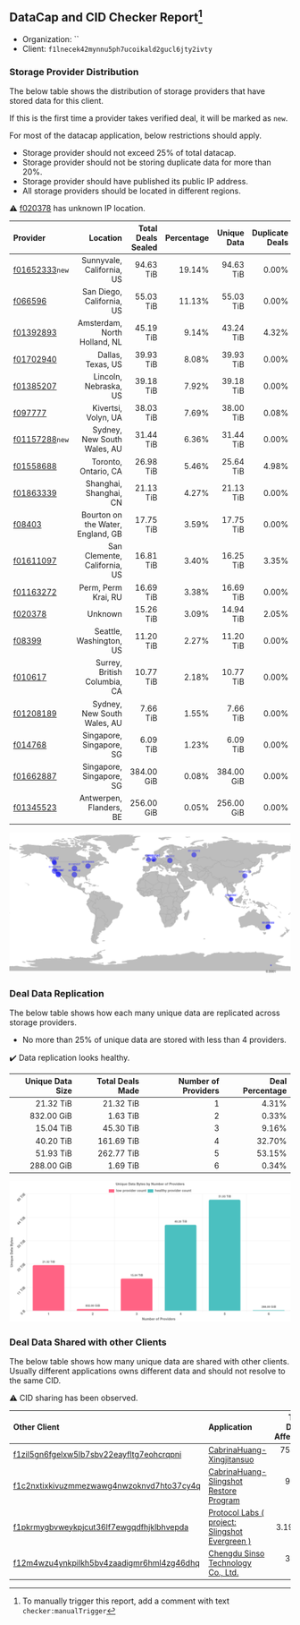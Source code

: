 ## DataCap and CID Checker Report[^1]
 - Organization: ``
 - Client: `f1lnecek42mynnu5ph7ucoikald2gucl6jty2ivty`
### Storage Provider Distribution
The below table shows the distribution of storage providers that have stored data for this client.

If this is the first time a provider takes verified deal, it will be marked as `new`.

For most of the datacap application, below restrictions should apply.
 - Storage provider should not exceed 25% of total datacap.
 - Storage provider should not be storing duplicate data for more than 20%.
 - Storage provider should have published its public IP address.
 - All storage providers should be located in different regions.

⚠️ [f020378](https://filfox.info/en/address/f020378) has unknown IP location.

| Provider                                                    |                          Location | Total Deals Sealed | Percentage | Unique Data | Duplicate Deals |
| :---------------------------------------------------------- | --------------------------------: | -----------------: | ---------: | ----------: | --------------: |
| [f01652333](https://filfox.info/en/address/f01652333)`new`  |         Sunnyvale, California, US |          94.63 TiB |     19.14% |   94.63 TiB |           0.00% |
| [f066596](https://filfox.info/en/address/f066596)           |         San Diego, California, US |          55.03 TiB |     11.13% |   55.03 TiB |           0.00% |
| [f01392893](https://filfox.info/en/address/f01392893)       |      Amsterdam, North Holland, NL |          45.19 TiB |      9.14% |   43.24 TiB |           4.32% |
| [f01702940](https://filfox.info/en/address/f01702940)       |                 Dallas, Texas, US |          39.93 TiB |      8.08% |   39.93 TiB |           0.00% |
| [f01385207](https://filfox.info/en/address/f01385207)       |             Lincoln, Nebraska, US |          39.18 TiB |      7.92% |   39.18 TiB |           0.00% |
| [f097777](https://filfox.info/en/address/f097777)           |               Kivertsi, Volyn, UA |          38.03 TiB |      7.69% |   38.00 TiB |           0.08% |
| [f01157288](https://filfox.info/en/address/f01157288)`new`  |       Sydney, New South Wales, AU |          31.44 TiB |      6.36% |   31.44 TiB |           0.00% |
| [f01558688](https://filfox.info/en/address/f01558688)       |              Toronto, Ontario, CA |          26.98 TiB |      5.46% |   25.64 TiB |           4.98% |
| [f01863339](https://filfox.info/en/address/f01863339)       |            Shanghai, Shanghai, CN |          21.13 TiB |      4.27% |   21.13 TiB |           0.00% |
| [f08403](https://filfox.info/en/address/f08403)             | Bourton on the Water, England, GB |          17.75 TiB |      3.59% |   17.75 TiB |           0.00% |
| [f01611097](https://filfox.info/en/address/f01611097)       |      San Clemente, California, US |          16.81 TiB |      3.40% |   16.25 TiB |           3.35% |
| [f01163272](https://filfox.info/en/address/f01163272)       |               Perm, Perm Krai, RU |          16.69 TiB |      3.38% |   16.69 TiB |           0.00% |
| [f020378](https://filfox.info/en/address/f020378)           |                           Unknown |          15.26 TiB |      3.09% |   14.94 TiB |           2.05% |
| [f08399](https://filfox.info/en/address/f08399)             |           Seattle, Washington, US |          11.20 TiB |      2.27% |   11.20 TiB |           0.00% |
| [f010617](https://filfox.info/en/address/f010617)           |      Surrey, British Columbia, CA |          10.77 TiB |      2.18% |   10.77 TiB |           0.00% |
| [f01208189](https://filfox.info/en/address/f01208189)       |       Sydney, New South Wales, AU |           7.66 TiB |      1.55% |    7.66 TiB |           0.00% |
| [f014768](https://filfox.info/en/address/f014768)           |          Singapore, Singapore, SG |           6.09 TiB |      1.23% |    6.09 TiB |           0.00% |
| [f01662887](https://filfox.info/en/address/f01662887)       |          Singapore, Singapore, SG |         384.00 GiB |      0.08% |  384.00 GiB |           0.00% |
| [f01345523](https://filfox.info/en/address/f01345523)       |           Antwerpen, Flanders, BE |         256.00 GiB |      0.05% |  256.00 GiB |           0.00% |

![Provider Distribution](https://raw.githubusercontent.com/data-preservation-programs/filplus-checker-assets/main/filecoin-project/filecoin-plus-large-datasets/issues/171/1671093404399.png)
### Deal Data Replication
The below table shows how each many unique data are replicated across storage providers.
- No more than 25% of unique data are stored with less than 4 providers.

✔️ Data replication looks healthy.

| Unique Data Size | Total Deals Made | Number of Providers | Deal Percentage |
| ---------------: | ---------------: | ------------------: | --------------: |
|        21.32 TiB |        21.32 TiB |                   1 |           4.31% |
|       832.00 GiB |         1.63 TiB |                   2 |           0.33% |
|        15.04 TiB |        45.30 TiB |                   3 |           9.16% |
|        40.20 TiB |       161.69 TiB |                   4 |          32.70% |
|        51.93 TiB |       262.77 TiB |                   5 |          53.15% |
|       288.00 GiB |         1.69 TiB |                   6 |           0.34% |

![Replication Distribution](https://raw.githubusercontent.com/data-preservation-programs/filplus-checker-assets/main/filecoin-project/filecoin-plus-large-datasets/issues/171/1671093405172.png)
### Deal Data Shared with other Clients
The below table shows how many unique data are shared with other clients.
Usually different applications owns different data and should not resolve to the same CID.

⚠️ CID sharing has been observed.

| Other Client                                                                                                          | Application                                                                                                                     | Total Deals Affected | Unique CIDs |    Verifier |
| :-------------------------------------------------------------------------------------------------------------------- | :------------------------------------------------------------------------------------------------------------------------------ | -------------------: | ----------: | ----------: |
| [f1zil5gn6fgelxw5lb7sbv22eayfltg7eohcrqpni](https://filfox.info/en/address/f1zil5gn6fgelxw5lb7sbv22eayfltg7eohcrqpni) | [CabrinaHuang\-Xingjitansuo](https://github.com/filecoin-project/filecoin-plus-large-datasets/issues/232)                       |           754.03 TiB |         676 |   LDN # 232 |
| [f1c2nxtixkivuzmmezwawg4nwzoknvd7hto37cy4q](https://filfox.info/en/address/f1c2nxtixkivuzmmezwawg4nwzoknvd7hto37cy4q) | [CabrinaHuang\-Slingshot Restore Program](https://github.com/filecoin-project/filecoin-plus-large-datasets/issues/249)          |            95.22 TiB |       2,390 |   LDN # 249 |
| [f1pkrmygbvweykpjcut36lf7ewgqdfhjklbhvepda](https://filfox.info/en/address/f1pkrmygbvweykpjcut36lf7ewgqdfhjklbhvepda) | [Protocol Labs \( project: Slingshot Evergreen \)](https://github.com/filecoin-project/filecoin-plus-large-datasets/issues/293) |             3.19 TiB |         100 |   LDN # 293 |
| [f12m4wzu4ynkpilkh5bv4zaadigmr6hml4zg46dhq](https://filfox.info/en/address/f12m4wzu4ynkpilkh5bv4zaadigmr6hml4zg46dhq) | [Chengdu Sinso Technology Co\., Ltd\.](https://github.com/filecoin-project/filecoin-plus-client-onboarding/issues/485)          |            32.00 GiB |           1 | Zhehao Chen |

[^1]: To manually trigger this report, add a comment with text `checker:manualTrigger`
